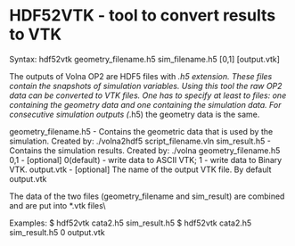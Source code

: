 HDF52VTK - tool to convert results to VTK
=====

Syntax: hdf52vtk geometry_filename.h5 sim_filename.h5 [0,1] [output.vtk]

The outputs of Volna OP2 are HDF5 files with *.h5 extension. These files contain the 
snapshots of simulation variables. Using this tool the raw OP2 data can be converted
to VTK files. One has to specify at least to files: one containing the geometry data
and one containing the simulation data. For consecutive simulation outputs (*.h5) 
the geometry data is the same.

geometry_filename.h5 - Contains the geometric data that is used by the simulation.
                       Created by: ./volna2hdf5 script_filename.vln
sim_result.h5        - Contains the simulation results.
                       Created by: ./volna geometry_filename.h5
0,1                  - [optional] 0(default) - write data to ASCII VTK; 1 - write data to Binary VTK.
output.vtk           - [optional] The name of the output VTK file. By default output.vtk

The data of the two files (geometry_filename and sim_result) are combined and are put into *.vtk files\

Examples:
  $ hdf52vtk cata2.h5 sim_result.h5
  $ hdf52vtk cata2.h5 sim_result.h5 0 output.vtk
